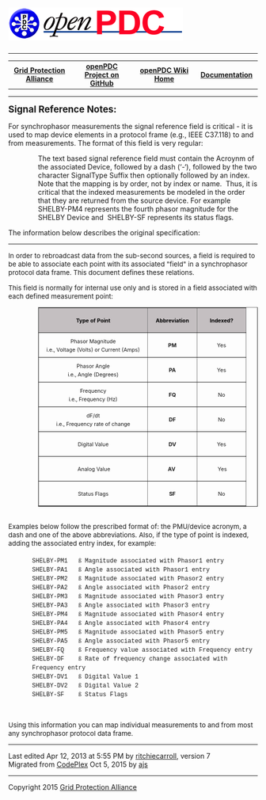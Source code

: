 <html lang="en" xmlns="http://www.w3.org/1999/xhtml">
<head>
<meta charset="utf-8" />
</head>
<body>
<!--HtmlToGmd.Body-->
<h1><a href="https://github.com/GridProtectionAlliance/openPDC/tree/master/Source/Documentation/wiki/openPDC_Home.md"><img src="https://github.com/GridProtectionAlliance/openPDC/blob/master/Source/Documentation/wiki/openPDC_Logo.png" alt="The Open Source Phasor Data Concentrator" /></a></h1>
<hr />
<div id="NavigationMenu">
<table style="width: 100%; border-collapse: collapse; border: 0px solid gray;">
<tr>
<td style="width: 25%; text-align:center;"><b><a href="http://www.gridprotectionalliance.org">Grid Protection Alliance</a></b></td>
<td style="width: 25%; text-align:center;"><b><a href="https://github.com/GridProtectionAlliance/openPDC">openPDC Project on GitHub</a></b></td>
<td style="width: 25%; text-align:center;"><b><a href="https://github.com/GridProtectionAlliance/openPDC/tree/master/Source/Documentation/wiki/openPDC_Home.md">openPDC Wiki Home</a></b></td>
<td style="width: 25%; text-align:center;"><b><a href="https://github.com/GridProtectionAlliance/openPDC/tree/master/Source/Documentation/wiki/openPDC_Documentation_Home.md">Documentation</a></b></td>
</tr>
</table>
</div>
<hr />
<!--/HtmlToGmd.Body-->
<div class="WikiContent">
<div class="wikidoc">
<p><strong><span style="font-size:14pt">Signal Reference Notes:</span></strong></p>
<p>For synchrophasor measurements the signal reference field is critical - it is used to map device elements in a protocol frame (e.g., IEEE C37.118) to and from measurements. The format of this field is very regular:&nbsp;</p>
<p style="padding-left:60px">The text based signal reference field must contain the Acroynm of the associated Device, followed by a dash (&lsquo;-&lsquo;), followed by the two character SignalType Suffix then optionally followed by an index. Note that the mapping
 is by order, not by index or name.&nbsp; Thus, it is critical that the indexed measurements be modeled in the order that they are returned from the source device. For example SHELBY-PM4 represents the fourth phasor magnitude for the SHELBY Device and&nbsp;
 SHELBY-SF represents its status flags.</p>
<p>The information below describes the original specification:</p>
<hr>
<p><span style="font-size:10pt">In order to rebroadcast data from the sub-second sources, a field is required to be able to associate each point with its associated &quot;field&quot; in a synchrophasor protocol data frame. This document defines these relations.</span></p>
<p><span style="font-size:10pt">This field is normally for internal use only and is stored in a field associated with each defined measurement point:</span></p>
<div style="padding-left:60px">
<table border="1" cellspacing="0" cellpadding="0">
<tbody>
<tr align="center" valign="middle" style="background-color:#c4bfc1; height:50px">
<td width="205"><span style="color:#000000"><strong><span style="font-size:8pt">Type of Point</span></strong></span></td>
<td width="85"><span style="color:#000000"><strong><span style="font-size:8pt">Abbreviation</span></strong></span></td>
<td width="84"><span style="color:#000000"><strong><span style="font-size:8pt">Indexed?</span></strong></span></td>
</tr>
<tr align="center" valign="middle" style="height:50px">
<td width="205"><span style="font-size:8pt">Phasor Magnitude<br>
i.e., Voltage (Volts) or Current (Amps)</span></td>
<td width="85"><strong><span style="font-size:8pt">PM</span></strong></td>
<td width="84"><span style="font-size:8pt">Yes</span></td>
</tr>
<tr align="center" valign="middle" style="height:50px">
<td width="205"><span style="font-size:8pt">Phasor Angle<br>
i.e., Angle (Degrees)</span></td>
<td width="85"><strong><span style="font-size:8pt">PA</span></strong></td>
<td width="84"><span style="font-size:8pt">Yes</span></td>
</tr>
<tr align="center" valign="middle" style="height:50px">
<td width="205"><span style="font-size:8pt">Frequency<br>
i.e., Frequency (Hz)</span></td>
<td width="85"><strong><span style="font-size:8pt">FQ</span></strong></td>
<td width="84"><span style="font-size:8pt">No</span></td>
</tr>
<tr align="center" valign="middle" style="height:50px">
<td width="205"><span style="font-size:8pt">dF/dt<br>
i.e., Frequency rate of change</span></td>
<td width="85"><strong><span style="font-size:8pt">DF</span></strong></td>
<td width="84"><span style="font-size:8pt">No</span></td>
</tr>
<tr align="center" valign="middle" style="height:50px">
<td width="205"><span style="font-size:8pt">Digital Value</span></td>
<td width="85"><strong><span style="font-size:8pt">DV</span> </strong></td>
<td width="84"><span style="font-size:8pt">Yes</span></td>
</tr>
<tr align="center" valign="middle" style="height:50px">
<td width="205"><span style="font-size:8pt">&nbsp;</span><span style="font-size:8pt">Analog Value</span></td>
<td width="85"><strong><span style="font-size:8pt">AV&nbsp;</span></strong></td>
<td width="84"><span style="font-size:8pt">&nbsp;Yes</span></td>
</tr>
<tr align="center" valign="middle" style="height:50px">
<td width="205"><span style="font-size:8pt">Status Flags</span></td>
<td width="85"><strong><span style="font-size:8pt">SF</span></strong></td>
<td width="84"><span style="font-size:8pt">No</span></td>
</tr>
</tbody>
</table>
</div>
<div><span style="font-size:10pt">&nbsp;</span></div>
<div><span style="font-size:10pt">Examples below follow the prescribed format of: the PMU/device acronym, a dash and one of the above abbreviations. Also, if the type of point is indexed, adding the associated entry index, for example:</span></div>
<div><span style="font-size:10pt">&nbsp;</span></div>
<p style="margin-top:0in; margin-right:0in; margin-bottom:.0001pt; margin-left:.5in; line-height:normal; page-break-after:avoid">
<span style="font-size:9.0pt; font-family:&quot;Courier New&quot;">SHELBY-PM1&nbsp;&nbsp; </span>
<span style="font-size:9.0pt; font-family:Wingdings">&szlig;</span><span style="font-size:9.0pt; font-family:&quot;Courier New&quot;"> Magnitude associated with Phasor1 entry</span></p>
<p style="margin-top:0in; margin-right:0in; margin-bottom:.0001pt; margin-left:.5in; line-height:normal; page-break-after:avoid">
<span style="font-size:9.0pt; font-family:&quot;Courier New&quot;">SHELBY-PA1&nbsp;&nbsp; </span>
<span style="font-size:9.0pt; font-family:Wingdings">&szlig;</span><span style="font-size:9.0pt; font-family:&quot;Courier New&quot;"> Angle associated with Phasor1 entry</span></p>
<p style="margin-top:0in; margin-right:0in; margin-bottom:.0001pt; margin-left:.5in; line-height:normal; page-break-after:avoid">
<span style="font-size:9.0pt; font-family:&quot;Courier New&quot;">SHELBY-PM2&nbsp;&nbsp; </span>
<span style="font-size:9.0pt; font-family:Wingdings">&szlig;</span><span style="font-size:9.0pt; font-family:&quot;Courier New&quot;"> Magnitude associated with Phasor2 entry</span></p>
<p style="margin-top:0in; margin-right:0in; margin-bottom:.0001pt; margin-left:.5in; line-height:normal; page-break-after:avoid">
<span style="font-size:9.0pt; font-family:&quot;Courier New&quot;">SHELBY-PA2&nbsp;&nbsp; </span>
<span style="font-size:9.0pt; font-family:Wingdings">&szlig;</span><span style="font-size:9.0pt; font-family:&quot;Courier New&quot;"> Angle associated with Phasor2 entry</span></p>
<p style="margin-top:0in; margin-right:0in; margin-bottom:.0001pt; margin-left:.5in; line-height:normal; page-break-after:avoid">
<span style="font-size:9.0pt; font-family:&quot;Courier New&quot;">SHELBY-PM3&nbsp;&nbsp; </span>
<span style="font-size:9.0pt; font-family:Wingdings">&szlig;</span><span style="font-size:9.0pt; font-family:&quot;Courier New&quot;"> Magnitude associated with Phasor3 entry</span></p>
<p style="margin-top:0in; margin-right:0in; margin-bottom:.0001pt; margin-left:.5in; line-height:normal; page-break-after:avoid">
<span style="font-size:9.0pt; font-family:&quot;Courier New&quot;">SHELBY-PA3&nbsp;&nbsp; </span>
<span style="font-size:9.0pt; font-family:Wingdings">&szlig;</span><span style="font-size:9.0pt; font-family:&quot;Courier New&quot;"> Angle associated with Phasor3 entry</span></p>
<p style="margin-top:0in; margin-right:0in; margin-bottom:.0001pt; margin-left:.5in; line-height:normal; page-break-after:avoid">
<span style="font-size:9.0pt; font-family:&quot;Courier New&quot;">SHELBY-PM4&nbsp;&nbsp; </span>
<span style="font-size:9.0pt; font-family:Wingdings">&szlig;</span><span style="font-size:9.0pt; font-family:&quot;Courier New&quot;"> Magnitude associated with Phasor4 entry</span></p>
<p style="margin-top:0in; margin-right:0in; margin-bottom:.0001pt; margin-left:.5in; line-height:normal; page-break-after:avoid">
<span style="font-size:9.0pt; font-family:&quot;Courier New&quot;">SHELBY-PA4&nbsp;&nbsp; </span>
<span style="font-size:9.0pt; font-family:Wingdings">&szlig;</span><span style="font-size:9.0pt; font-family:&quot;Courier New&quot;"> Angle associated with Phasor4 entry</span></p>
<p style="margin-top:0in; margin-right:0in; margin-bottom:.0001pt; margin-left:.5in; line-height:normal; page-break-after:avoid">
<span style="font-size:9.0pt; font-family:&quot;Courier New&quot;">SHELBY-PM5&nbsp;&nbsp; </span>
<span style="font-size:9.0pt; font-family:Wingdings">&szlig;</span><span style="font-size:9.0pt; font-family:&quot;Courier New&quot;"> Magnitude associated with Phasor5 entry</span></p>
<p style="margin-top:0in; margin-right:0in; margin-bottom:.0001pt; margin-left:.5in; line-height:normal; page-break-after:avoid">
<span style="font-size:9.0pt; font-family:&quot;Courier New&quot;">SHELBY-PA5&nbsp;&nbsp; </span>
<span style="font-size:9.0pt; font-family:Wingdings">&szlig;</span><span style="font-size:9.0pt; font-family:&quot;Courier New&quot;"> Angle associated with Phasor5 entry</span></p>
<p style="margin-top:0in; margin-right:0in; margin-bottom:.0001pt; margin-left:.5in; line-height:normal; page-break-after:avoid">
<span style="font-size:9.0pt; font-family:&quot;Courier New&quot;">SHELBY-FQ&nbsp;&nbsp;&nbsp;
</span><span style="font-size:9.0pt; font-family:Wingdings">&szlig;</span><span style="font-size:9.0pt; font-family:&quot;Courier New&quot;"> Frequency value associated with Frequency entry</span></p>
<p style="margin-top:0in; margin-right:0in; margin-bottom:.0001pt; margin-left:.5in; line-height:normal; page-break-after:avoid">
<span style="font-size:9.0pt; font-family:&quot;Courier New&quot;">SHELBY-DF&nbsp;&nbsp;&nbsp;
</span><span style="font-size:9.0pt; font-family:Wingdings">&szlig;</span><span style="font-size:9.0pt; font-family:&quot;Courier New&quot;"> Rate of frequency change associated with Frequency entry</span></p>
<p style="margin-top:0in; margin-right:0in; margin-bottom:.0001pt; margin-left:.5in; line-height:normal; page-break-after:avoid">
<span style="font-size:9.0pt; font-family:&quot;Courier New&quot;">SHELBY-DV1&nbsp;&nbsp; </span>
<span style="font-size:9.0pt; font-family:Wingdings">&szlig;</span><span style="font-size:9.0pt; font-family:&quot;Courier New&quot;"> Digital Value 1</span></p>
<p style="margin-top:0in; margin-right:0in; margin-bottom:.0001pt; margin-left:.5in; line-height:normal; page-break-after:avoid">
<span style="font-size:9.0pt; font-family:&quot;Courier New&quot;">SHELBY-DV2&nbsp;&nbsp; </span>
<span style="font-size:9.0pt; font-family:Wingdings">&szlig;</span><span style="font-size:9.0pt; font-family:&quot;Courier New&quot;"> Digital Value 2</span></p>
<p style="margin-top:0in; margin-right:0in; margin-bottom:.0001pt; margin-left:.5in; line-height:normal; page-break-after:avoid">
<span style="font-size:9.0pt; font-family:&quot;Courier New&quot;">SHELBY-SF&nbsp;&nbsp;&nbsp;
</span><span style="font-size:9.0pt; font-family:Wingdings">&szlig;</span><span style="font-size:9.0pt; font-family:&quot;Courier New&quot;"> Status Flags</span></p>
<p><span style="font-size:10pt">&nbsp;</span></p>
<p><span style="font-size:10pt">Using this information you can map individual measurements to and from most any synchrophasor protocol data frame.</span></p>
</div>
</div>
<div id="footer">
<hr />
Last edited <span class="smartDate" title="4/12/2013 5:55:03 PM" LocalTimeTicks="1365814503">Apr 12, 2013 at 5:55 PM</span> by <a id="wikiEditByLink" href="https://github.com/ritchiecarroll">ritchiecarroll</a>, version 7<br />
Migrated from <a href="http://openpdc.codeplex.com/wikipage?title=About%20the%20Signal%20Reference">CodePlex</a> Oct 5, 2015 by <a href="https://github.com/ajstadlin">ajs</a>
</div>
<!--HtmlToGmd.Foot-->
<div id="copyright">
<hr />
Copyright 2015 <a href="http://www.gridprotectionalliance.org">Grid Protection Alliance</a>
</div>
<!--/HtmlToGmd.Foot-->
</body>
</html>
